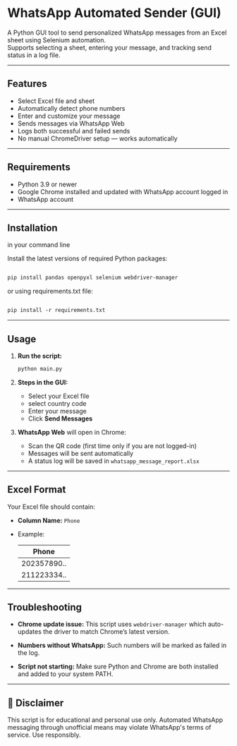 # WhatsApp Automated Sender (GUI)

A Python GUI tool to send personalized WhatsApp messages from an Excel sheet using Selenium automation.  
Supports selecting a sheet, entering your message, and tracking send status in a log file.

---

## Features

- Select Excel file and sheet
- Automatically detect phone numbers
- Enter and customize your message
- Sends messages via WhatsApp Web
- Logs both successful and failed sends
- No manual ChromeDriver setup — works automatically

---

## Requirements

- Python 3.9 or newer
- Google Chrome installed and updated with  WhatsApp account logged in
- WhatsApp account

---

## Installation

in your command line

Install the latest versions of required Python packages:
````markdown

pip install pandas openpyxl selenium webdriver-manager
````
or using requirements.txt file:

````markdown

pip install -r requirements.txt
````
---

## Usage

1. **Run the script:**

   ```bash
   python main.py
   ```

2. **Steps in the GUI:**

   * Select your Excel file
   * select country code
   * Enter your message
   * Click **Send Messages**

3. **WhatsApp Web** will open in Chrome:

   * Scan the QR code (first time only if you are not logged-in)
   * Messages will be sent automatically
   * A status log will be saved in `whatsapp_message_report.xlsx`

---

## Excel Format

Your Excel file should contain:

* **Column Name:** `Phone`
* Example:

  | Phone        |
  | ------------ |
  | 202357890.. |
  | 211223334.. |

---

## Troubleshooting

* **Chrome update issue:**
  This script uses `webdriver-manager` which auto-updates the driver to match Chrome’s latest version.

* **Numbers without WhatsApp:**
  Such numbers will be marked as failed in the log.

* **Script not starting:**
  Make sure Python and Chrome are both installed and added to your system PATH.

---

## 🔐 Disclaimer

This script is for educational and personal use only. Automated WhatsApp messaging through unofficial means may violate WhatsApp's terms of service. Use responsibly.

